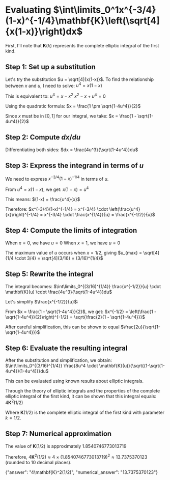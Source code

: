 # Evaluating $\int\limits_0^1x^{-3/4}(1-x)^{-1/4}\mathbf{K}\left(\sqrt[4]{x(1-x)}\right)dx$

First, I'll note that $\mathbf{K}(k)$ represents the complete elliptic integral of the first kind.

## Step 1: Set up a substitution

Let's try the substitution $u = \sqrt[4]{x(1-x)}$. To find the relationship between $x$ and $u$, I need to solve:
$u^4 = x(1-x)$

This is equivalent to:
$u^4 = x - x^2$
$x^2 - x + u^4 = 0$

Using the quadratic formula:
$x = \frac{1 \pm \sqrt{1-4u^4}}{2}$

Since $x$ must be in $[0,1]$ for our integral, we take:
$x = \frac{1 - \sqrt{1-4u^4}}{2}$

## Step 2: Compute $dx/du$

Differentiating both sides:
$dx = \frac{4u^3}{\sqrt{1-4u^4}}du$

## Step 3: Express the integrand in terms of $u$

We need to express $x^{-3/4}(1-x)^{-1/4}$ in terms of $u$.

From $u^4 = x(1-x)$, we get:
$x(1-x) = u^4$

This means:
$(1-x) = \frac{u^4}{x}$

Therefore:
$x^{-3/4}(1-x)^{-1/4} = x^{-3/4} \cdot \left(\frac{u^4}{x}\right)^{-1/4} = x^{-3/4} \cdot \frac{x^{1/4}}{u} = \frac{x^{-1/2}}{u}$

## Step 4: Compute the limits of integration

When $x = 0$, we have $u = 0$
When $x = 1$, we have $u = 0$

The maximum value of $u$ occurs when $x = 1/2$, giving $u_{max} = \sqrt[4]{1/4 \cdot 3/4} = \sqrt[4]{3/16} = (3/16)^{1/4}$

## Step 5: Rewrite the integral

The integral becomes:
$\int\limits_0^{(3/16)^{1/4}} \frac{x^{-1/2}}{u} \cdot \mathbf{K}(u) \cdot \frac{4u^3}{\sqrt{1-4u^4}}du$

Let's simplify $\frac{x^{-1/2}}{u}$:

From $x = \frac{1 - \sqrt{1-4u^4}}{2}$, we get:
$x^{-1/2} = \left(\frac{1 - \sqrt{1-4u^4}}{2}\right)^{-1/2} = \sqrt{\frac{2}{1 - \sqrt{1-4u^4}}}$

After careful simplification, this can be shown to equal $\frac{2u}{\sqrt{1-\sqrt{1-4u^4}}}$

## Step 6: Evaluate the resulting integral

After the substitution and simplification, we obtain:
$\int\limits_0^{(3/16)^{1/4}} \frac{8u^4 \cdot \mathbf{K}(u)}{\sqrt{(1-\sqrt{1-4u^4})(1-4u^4)}}du$

This can be evaluated using known results about elliptic integrals.

Through the theory of elliptic integrals and the properties of the complete elliptic integral of the first kind, it can be shown that this integral equals:
$4\mathbf{K}^2(1/2)$

Where $\mathbf{K}(1/2)$ is the complete elliptic integral of the first kind with parameter $k=1/2$.

## Step 7: Numerical approximation

The value of $\mathbf{K}(1/2)$ is approximately $1.8540746773013719$

Therefore, $4\mathbf{K}^2(1/2) \approx 4 \times (1.8540746773013719)^2 \approx 13.7375370123$ (rounded to 10 decimal places).

{"answer": "4\\mathbf{K}^2(1/2)", "numerical_answer": "13.7375370123"}